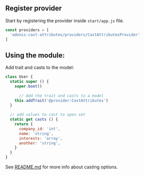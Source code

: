 ## Register provider

Start by registering the provider inside `start/app.js` file.

```js
const providers = [
  'adonis-cast-attributes/providers/CastAttributesProvider'
]
```

## Using the module:

Add trait and casts to the model:
```js
class User {
  static super () {
    super.boot()
    
      // Add the trait and casts to a model
    this.addTrait('@provider:CastAttributes')
  }
  
  // add values to cast to upon set
  static get casts () {
    return {
      company_id: 'int',
      name: 'string',
      interests: 'array',
      another: 'string',
    }
  }
}
```

See [README.md](README.md) for more info about casting options.
